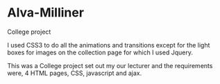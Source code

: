 Alva-Milliner
=============

College project

I used CSS3 to do all the animations and transitions except for the light boxes for images on the collection page for which I used Jquery.

This was a College project set out my our lecturer and the requirements were, 4 HTML pages, CSS, javascript and ajax.
